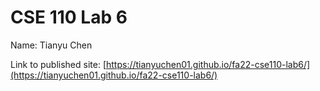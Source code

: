 # CSE 110 Lab 6

Name: Tianyu Chen

Link to published site: [https://tianyuchen01.github.io/fa22-cse110-lab6/](https://tianyuchen01.github.io/fa22-cse110-lab6/)

